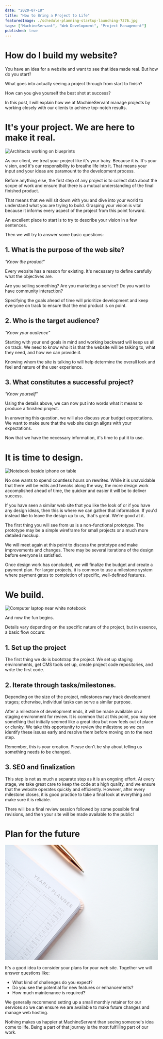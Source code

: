 ```yaml
---
date: "2020-07-18"
title: "How to Bring a Project to Life"
featuredImage: ./schedule-planning-startup-launching-7376.jpg
tags: ["MachineServant", "Web Development", "Project Management"]
published: true 
---
```


# How do I build my website?

You have an idea for a website and want to see that idea made real. But how
do you start?

What goes into actually seeing a project through from start to finish?

How can you give yourself the best shot at success?

In this post, I will explain how we at MachineServant manage projects by
working closely with our clients to achieve top-notch results.

# It's your project. We are here to make it real.

![Architects working on blueprints](./adult-architect-blueprint-business-416405.jpg)

As our client, we treat your project like it's your baby. Because it is. It's
your vision, and it's our responsibility to breathe life into it. That means
your input and your ideas are paramount to the development process.

Before anything else, the first step of any project is to collect data about
the scope of work and ensure that there is a mutual understanding of the
final finished product.

That means that we will sit down with you and dive into your world to
understand what you are trying to build. Grasping your vision is vital
because it informs every aspect of the project from this point forward.

An excellent place to start is to try to describe your vision in a few
sentences.

Then we will try to answer some basic questions:

## 1. What is the purpose of the web site?

*"Know the product"*

Every website has a reason for existing. It's necessary to define carefully
what the objectives are.

Are you selling something? Are you marketing a service? Do you want to have
community interaction?

Specifying the goals ahead of time will prioritize development and keep
everyone on track to ensure that the end product is on point.

## 2. Who is the target audience?

*"Know your audience"* 

Starting with your end goals in mind and working backward will keep us all on
track. We need to know who it is that the website will be talking to, what
they need, and how we can provide it.

Knowing whom the site is talking to will help determine the overall look and
feel and nature of the user experience.

## 3. What constitutes a successful project?

*"Know yourself"*

Using the details above, we can now put into words what it means to produce a
finished project.

In answering this question, we will also discuss your budget expectations. We
want to make sure that the web site design aligns with your expectations.

Now that we have the necessary information, it's time to put it to use.

# It is time to design.

![Notebook beside iphone on table](./notebook-beside-the-iphone-on-table-196644.jpg)

No one wants to spend countless hours on rewrites. While it is unavoidable
that there will be edits and tweaks along the way, the more design work
accomplished ahead of time, the quicker and easier it will be to deliver
success.

If you have seen a similar web site that you like the look of or if you have
any design ideas, then this is where we can gather that information. If you'd
instead like to leave the design up to us, that's great. We're good at it.

The first thing you will see from us is a non-functional prototype. The
prototype may be a simple wireframe for small projects or a much more
detailed mockup.

We will meet again at this point to discuss the prototype and make
improvements and changes. There may be several iterations of the design
before everyone is satisfied.

Once design work has concluded, we will finalize the budget and create a
payment plan. For larger projects, it is common to use a milestone system
where payment gates to completion of specific, well-defined features.

# We build.

![Computer laptop near white notebook](./grayscale-photo-of-computer-laptop-near-white-notebook-and-169573.jpg)

And now the fun begins.

Details vary depending on the specific nature of the project, but in essence,
a basic flow occurs:

## 1. Set up the project

The first thing we do is bootstrap the project. We set up staging
environments, get CMS tools set up, create project code repositories, and
write the first code.

## 2. Iterate through tasks/milestones.

Depending on the size of the project, milestones may track development
stages; otherwise, individual tasks can serve a similar purpose.

After a milestone of development ends, it will be made available on a staging
environment for review. It is common that at this point, you may see
something that initially seemed like a great idea but now feels out of place
or clunky. We take this opportunity to review the milestone so we can
identify these issues early and resolve them before moving on to the next
step.

Remember, this is your creation. Please don't be shy about telling us
something needs to be changed.

## 3. SEO and finalization

This step is not as much a separate step as it is an ongoing effort. At every
stage, we take great care to keep the code at a high quality, and we ensure
that the website operates quickly and efficiently. However, after every
milestone closes, it is good practice to take a final look at everything and
make sure it is reliable.

There will be a final review session followed by some possible final
revisions, and then your site will be made available to the public!

# Plan for the future

![Yearly planner beside pen](./close-up-photo-of-yearly-planner-beside-a-pen-1558691.jpg)

It's a good idea to consider your plans for your web site. Together we will
answer questions like:

* What kind of challenges do you expect?
* Do you see the potential for new features or enhancements?
* How much maintenance is required?

We generally recommend setting up a small monthly retainer for our services
so we can ensure we are available to make future changes and manage web
hosting.

Nothing makes us happier at MachineServant than seeing someone's idea come to
life. Being a part of that journey is the most fulfilling part of our work.
